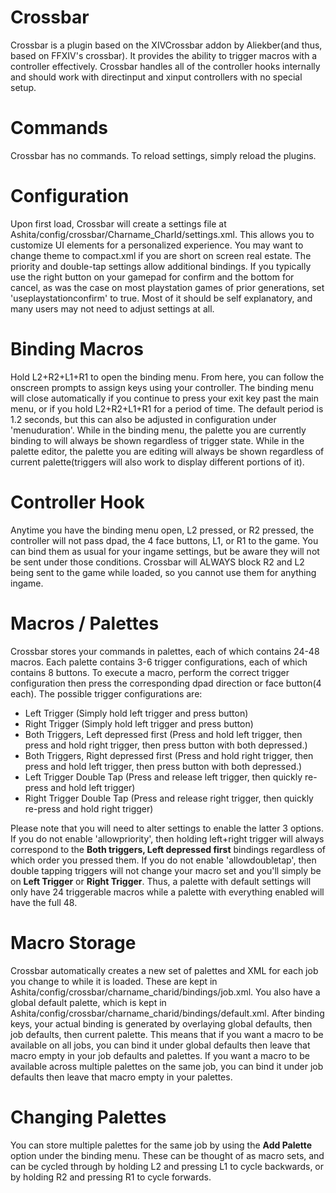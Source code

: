 # Crossbar
Crossbar is a plugin based on the XIVCrossbar addon by Aliekber(and thus, based on FFXIV's crossbar).  It provides the ability to trigger macros with a controller effectively.  Crossbar handles all of the controller hooks internally and should work with directinput and xinput controllers with no special setup.

# Commands
Crossbar has no commands.  To reload settings, simply reload the plugins.

# Configuration
Upon first load, Crossbar will create a settings file at Ashita/config/crossbar/Charname_CharId/settings.xml.  This allows you to customize UI elements for a personalized experience.  You may want to change theme to compact.xml if you are short on screen real estate.  The priority and double-tap settings allow additional bindings.  If you typically use the right button on your gamepad for confirm and the bottom for cancel, as was the case on most playstation games of prior generations, set 'useplaystationconfirm' to true. Most of it should be self explanatory, and many users may not need to adjust settings at all.

# Binding Macros
Hold L2+R2+L1+R1 to open the binding menu.  From here, you can follow the onscreen prompts to assign keys using your controller.  The binding menu will close automatically if you continue to press your exit key past the main menu, or if you hold L2+R2+L1+R1 for a period of time.  The default period is 1.2 seconds, but this can also be adjusted in configuration under 'menuduration'.  While in the binding menu, the palette you are currently binding to will always be shown regardless of trigger state.  While in the palette editor, the palette you are editing will always be shown regardless of current palette(triggers will also work to display different portions of it).

# Controller Hook
Anytime you have the binding menu open, L2 pressed, or R2 pressed, the controller will not pass dpad, the 4 face buttons, L1, or R1 to the game.  You can bind them as usual for your ingame settings, but be aware they will not be sent under those conditions.  Crossbar will ALWAYS block R2 and L2 being sent to the game while loaded, so you cannot use them for anything ingame.

# Macros / Palettes
Crossbar stores your commands in palettes, each of which contains 24-48 macros.  Each palette contains 3-6 trigger configurations, each of which contains 8 buttons.  To execute a macro, perform the correct trigger configuration then press the corresponding dpad direction or face button(4 each).  The possible trigger configurations are:
* Left Trigger (Simply hold left trigger and press button)
* Right Trigger (Simply hold left trigger and press button)
* Both Triggers, Left depressed first (Press and hold left trigger, then press and hold right trigger, then press button with both depressed.)
* Both Triggers, Right depressed first (Press and hold right trigger, then press and hold left trigger, then press button with both depressed.)
* Left Trigger Double Tap (Press and release left trigger, then quickly re-press and hold left trigger)
* Right Trigger Double Tap (Press and release right trigger, then quickly re-press and hold right trigger)

Please note that you will need to alter settings to enable the latter 3 options.  If you do not enable 'allowpriority', then holding left+right trigger will always correspond to the **Both triggers, Left depressed first** bindings regardless of which order you pressed them.  If you do not enable 'allowdoubletap', then double tapping triggers will not change your macro set and you'll simply be on **Left Trigger** or **Right Trigger**.  Thus, a palette with default settings will only have 24 triggerable macros while a palette with everything enabled will have the full 48.

# Macro Storage
Crossbar automatically creates a new set of palettes and XML for each job you change to while it is loaded.  These are kept in Ashita/config/crossbar/charname_charid/bindings/job.xml.  You also have a global default palette, which is kept in Ashita/config/crossbar/charname_charid/bindings/default.xml.  After binding keys, your actual binding is generated by overlaying global defaults, then job defaults, then current palette.  This means that if you want a macro to be available on all jobs, you can bind it under global defaults then leave that macro empty in your job defaults and palettes.  If you want a macro to be available across multiple palettes on the same job, you can bind it under job defaults then leave that macro empty in your palettes.

# Changing Palettes
You can store multiple palettes for the same job by using the **Add Palette** option under the binding menu.  These can be thought of as macro sets, and can be cycled through by holding L2 and pressing L1 to cycle backwards, or by holding R2 and pressing R1 to cycle forwards.
